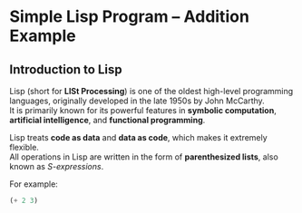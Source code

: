 # Simple Lisp Program – Addition Example

## Introduction to Lisp
Lisp (short for **LISt Processing**) is one of the oldest high-level programming languages, originally developed in the late 1950s by John McCarthy.  
It is primarily known for its powerful features in **symbolic computation**, **artificial intelligence**, and **functional programming**.  

Lisp treats **code as data** and **data as code**, which makes it extremely flexible.  
All operations in Lisp are written in the form of **parenthesized lists**, also known as *S-expressions*.

For example:
```lisp
(+ 2 3)
